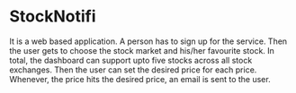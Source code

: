 # StockNotifi
It is a web based application. A person has to sign up for the service. Then the user gets to choose the stock market and his/her favourite stock. In total, the dashboard can support upto five stocks across all stock exchanges. Then the user can set the desired price for each price. Whenever, the price hits the desired price, an email is sent to the user. 

